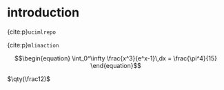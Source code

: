 # introduction


{cite:p}`ucimlrepo`


{cite:p}`mlinaction`

$$\begin{equation}
  \int_0^\infty \frac{x^3}{e^x-1}\,dx = \frac{\pi^4}{15}
\end{equation}$$

$\qty(\frac12)$